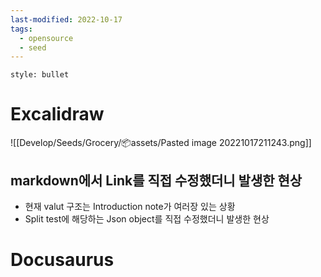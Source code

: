 ```yaml
---
last-modified: 2022-10-17
tags:
  - opensource
  - seed
---
```

```toc
style: bullet
```

# Excalidraw
![[Develop/Seeds/Grocery/📦assets/Pasted image 20221017211243.png]]
## markdown에서 Link를 직접 수정했더니 발생한 현상
- 현재 valut 구조는 Introduction note가 여러장 있는 상황
- Split test에 해당하는 Json object를 직접 수정했더니 발생한 현상

# Docusaurus